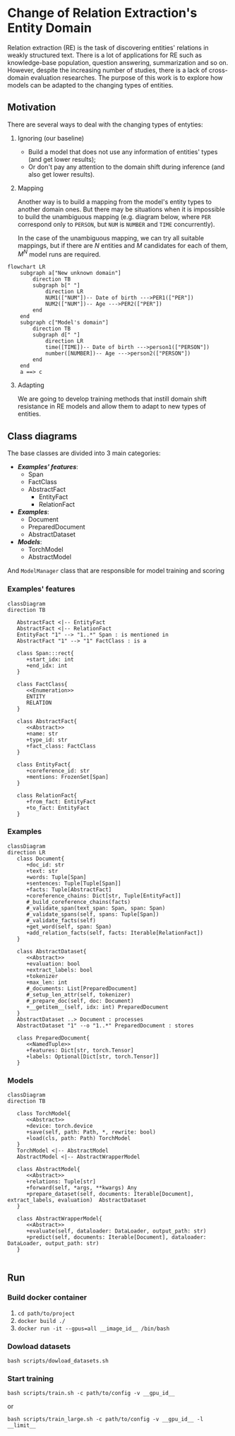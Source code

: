 # Change of Relation Extraction's Entity Domain

Relation extraction (RE) is the task of discovering entities' relations in weakly structured text. There is a lot of
applications for RE such as knowledge-base population, question answering, summarization and so on. However, despite the
increasing number of studies, there is a lack of cross-domain evaluation researches. The purpose of this work is to
explore how models can be adapted to the changing types of entities.

## Motivation

There are several ways to deal with the changing types of entyties:

1) Ignoring (our baseline)

    * Build a model that does not use any information of entities' types (and get lower results);
    * Or don't pay any attention to the domain shift during inference (and also get lower results).

2) Mapping

   Another way is to build a mapping from the model's entity types to another domain ones. But there may be situations
   when it is impossible to build the unambiguous mapping (e.g. diagram below, where `PER` correspond only to `PERSON`,
   but `NUM` is `NUMBER` and `TIME` concurrently).

   In the case of the unambiguous mapping, we can try all suitable mappings, but if there are $N$ entities and $M$
   candidates for each of them, $M^N$ model runs are required.

```mermaid
flowchart LR
    subgraph a["New unknown domain"]
        direction TB
        subgraph b[" "]
            direction LR
            NUM1(["NUM"])-- Date of birth --->PER1(["PER"])
            NUM2(["NUM"])-- Age --->PER2(["PER"])
        end
    end
    subgraph c["Model's domain"]
        direction TB
        subgraph d[" "]
            direction LR
            time([TIME])-- Date of birth --->person1(["PERSON"])
            number([NUMBER])-- Age --->person2(["PERSON"])
        end
    end
    a ==> c 
```

3) Adapting

   We are going to develop training methods that instill domain shift resistance in RE models and allow them to adapt to
   new types of entities.

## Class diagrams

The base classes are divided into 3 main categories:

* **_Examples' features_**:
  * Span
  * FactClass
  * AbstractFact
    * EntityFact
    * RelationFact
* **_Examples_**:
  * Document
  * PreparedDocument
  * AbstractDataset
* **_Models_**:
  * TorchModel
  * AbstractModel

And `ModelManager` class that are responsible for model training and scoring 

### Examples' features
```mermaid
classDiagram
direction TB

   AbstractFact <|-- EntityFact
   AbstractFact <|-- RelationFact
   EntityFact "1" --> "1..*" Span : is mentioned in
   AbstractFact "1" --> "1" FactClass : is a
   
   class Span:::rect{
      +start_idx: int
      +end_idx: int
   }
   
   class FactClass{
      <<Enumeration>>
      ENTITY
      RELATION
   }

   class AbstractFact{
      <<Abstract>> 
      +name: str
      +type_id: str
      +fact_class: FactClass
   }
   
   class EntityFact{
      +coreference_id: str
      +mentions: FrozenSet[Span]
   }
   
   class RelationFact{
      +from_fact: EntityFact
      +to_fact: EntityFact
   }
```
### Examples
```mermaid
classDiagram
direction LR
   class Document{
      +doc_id: str
      +text: str
      +words: Tuple[Span]
      +sentences: Tuple[Tuple[Span]]
      +facts: Tuple[AbstractFact]
      +coreference_chains: Dict[str, Tuple[EntityFact]]
      #_build_coreference_chains(facts)
      #_validate_span(text_span: Span, span: Span)
      #_validate_spans(self, spans: Tuple[Span])
      #_validate_facts(self)
      +get_word(self, span: Span)
      +add_relation_facts(self, facts: Iterable[RelationFact])
   }
   
   class AbstractDataset{
      <<Abstract>>
      +evaluation: bool
      +extract_labels: bool
      +tokenizer
      +max_len: int
      #_documents: List[PreparedDocument]
      #_setup_len_attr(self, tokenizer)
      #_prepare_doc(self, doc: Document)
      +__getitem__(self, idx: int) PreparedDocument
   }
   AbstractDataset ..> Document : processes
   AbstractDataset "1" --o "1..*" PreparedDocument : stores
   
   class PreparedDocument{
      <<NamedTuple>>
      +features: Dict[str, torch.Tensor]
      +labels: Optional[Dict[str, torch.Tensor]]
   }
```

### Models
```mermaid
classDiagram
direction TB

   class TorchModel{
      <<Abstract>>
      +device: torch.device
      +save(self, path: Path, *, rewrite: bool)
      +load(cls, path: Path) TorchModel
   }
   TorchModel <|-- AbstractModel
   AbstractModel <|-- AbstractWrapperModel
   
   class AbstractModel{
      <<Abstract>>
      +relations: Tuple[str]
      +forward(self, *args, **kwargs) Any
      +prepare_dataset(self, documents: Iterable[Document], extract_labels, evaluation)  AbstractDataset
   }
   
   class AbstractWrapperModel{
      <<Abstract>>
      +evaluate(self, dataloader: DataLoader, output_path: str)
      +predict(self, documents: Iterable[Document], dataloader: DataLoader, output_path: str)
   }
   
```

## Run


### Build docker container
1) `cd path/to/project`
2) `docker build ./`
3) `docker run -it --gpus=all __image_id__ /bin/bash`

### Dowload datasets

`bash scripts/dowload_datasets.sh`

### Start training

`bash scripts/train.sh -c path/to/config -v __gpu_id__`

or

`bash scripts/train_large.sh -c path/to/config -v __gpu_id__ -l __limit__`
